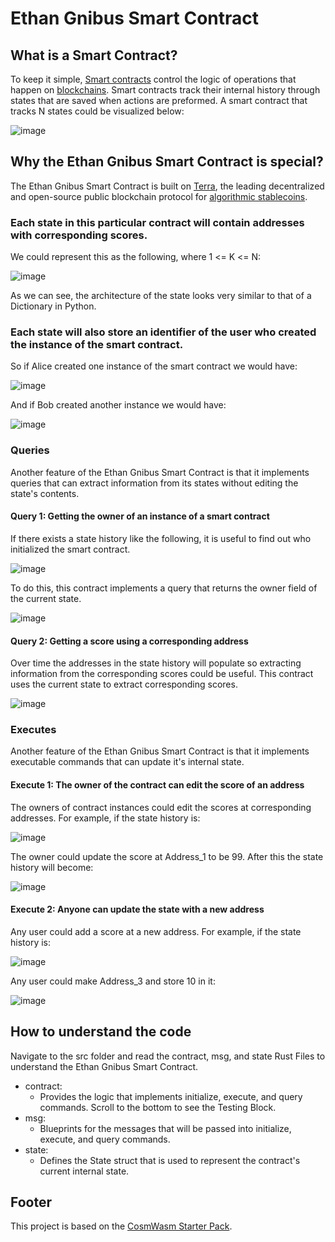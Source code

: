 # Ethan Gnibus Smart Contract
## What is a Smart Contract?
To keep it simple, [Smart contracts](https://en.wikipedia.org/wiki/Smart_contract) control the logic of operations that happen on [blockchains](https://en.wikipedia.org/wiki/Blockchain). Smart contracts track their internal history through states that are saved when actions are preformed. A smart contract that tracks N states could be visualized below:

![image](https://user-images.githubusercontent.com/59241452/147776266-d2e5fb94-5cbe-4da8-a9e3-71c1167dc358.png)

## Why the Ethan Gnibus Smart Contract is special? 
The Ethan Gnibus Smart Contract is built on [Terra](https://docs.terra.money/), the leading decentralized and open-source public blockchain protocol for [algorithmic stablecoins](https://en.wikipedia.org/wiki/Stablecoin).
### Each state in this particular contract will contain addresses with corresponding scores.
We could represent this as the following, where 1 <= K <= N:

![image](https://user-images.githubusercontent.com/59241452/147776364-7ffa0f01-0180-4277-bc3e-80e272941913.png)

As we can see, the architecture of the state looks very similar to that of a Dictionary in Python.

### Each state will also store an identifier of the user who created the instance of the smart contract.
So if Alice created one instance of the smart contract we would have:

![image](https://user-images.githubusercontent.com/59241452/147776420-0828f25c-c159-48d7-a8ff-69ae858db588.png)

And if Bob created another instance we would have:

![image](https://user-images.githubusercontent.com/59241452/147776457-fe829ac6-afff-45ce-9aae-3cf9fd08f23c.png)

### Queries
Another feature of the Ethan Gnibus Smart Contract is that it implements queries that can extract information from its states without editing the state's contents.
#### Query 1: Getting the owner of an instance of a smart contract
If there exists a state history like the following, it is useful to find out who initialized the smart contract.

![image](https://user-images.githubusercontent.com/59241452/147776486-a7a96b3d-052d-4c63-b9ac-ac14ce63f030.png)

To do this, this contract implements a query that returns the owner field of the current state.

![image](https://user-images.githubusercontent.com/59241452/147776848-c5843c56-3bec-45d4-af4b-350aeecd145d.png)

#### Query 2: Getting a score using a corresponding address
Over time the addresses in the state history will populate so extracting information from the corresponding scores could be useful. This contract uses the current state to extract corresponding scores.

![image](https://user-images.githubusercontent.com/59241452/147776560-063f5bc8-dbc0-490a-bec9-2ef1623f7909.png)

### Executes
Another feature of the Ethan Gnibus Smart Contract is that it implements executable commands that can update it's internal state.
#### Execute 1: The owner of the contract can edit the score of an address
The owners of contract instances could edit the scores at corresponding addresses. For example, if the state history is:

![image](https://user-images.githubusercontent.com/59241452/147776583-0e35eade-c0d5-4004-8d50-50646f4ea284.png)

The owner could update the score at Address_1 to be 99. After this the state history will become:

![image](https://user-images.githubusercontent.com/59241452/147776623-0032270c-daf2-4ae2-a44c-20ef5f9841a5.png)

#### Execute 2: Anyone can update the state with a new address
Any user could add a score at a new address. For example, if the state history is:

![image](https://user-images.githubusercontent.com/59241452/147777001-18bb4f9f-e685-4512-be9a-26c943e96028.png)

Any user could make Address_3 and store 10 in it:

![image](https://user-images.githubusercontent.com/59241452/147777029-001fea5b-4aad-46ee-a90c-6fbe5e1907f8.png)

## How to understand the code
Navigate to the src folder and read the contract, msg, and state Rust Files to understand the Ethan Gnibus Smart Contract.
- contract:
	- Provides the logic that implements initialize, execute, and query commands. Scroll to the bottom to see the Testing Block.
- msg: 
	- Blueprints for the messages that will be passed into initialize, execute, and query commands.
- state: 
	- Defines the State struct that is used to represent the contract's current internal state.

## Footer

This project is based on the [CosmWasm Starter Pack](https://github.com/InterWasm/cw-template).
